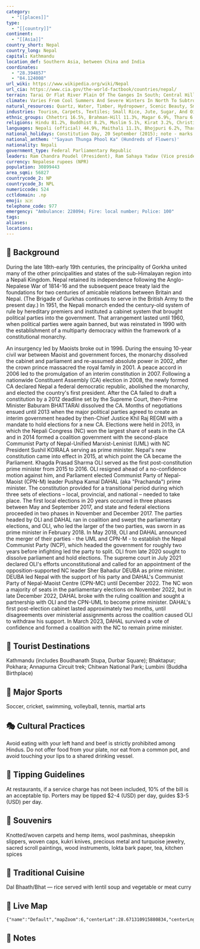 ```yaml
---
category:
  - "[[places]]"
type:
  - "[[country]]"
continent:
  - "[[Asia]]"
country_short: Nepal
country_long: Nepal
capital: Kathmandu
location_def: Southern Asia, between China and India
coordinates:
  - "28.394857"
  - "84.124008"
url_wiki: https://www.wikipedia.org/wiki/Nepal
url_cia: https://www.cia.gov/the-world-factbook/countries/nepal/
terrain: Tarai Or Flat River Plain Of The Ganges In South; Central Hill Region With Rugged Himalayas In North
climate: Varies From Cool Summers And Severe Winters In North To Subtropical Summers And Mild Winters In South
natural_resources: Quartz, Water, Timber, Hydropower, Scenic Beauty, Small Deposits Of Lignite, Copper, Cobalt, Iron Ore
industries: Tourism, Carpets, Textiles; Small Rice, Jute, Sugar, And Oilseed Mills; Cigarettes, Cement And Brick Production
ethnic_groups: Chhettri 16.5%, Brahman-Hill 11.3%, Magar 6.9%, Tharu 6.2%, Tamang 5.6%, Bishwokarma 5%, Musalman 4.9%, Newar 4.6%, Yadav 4.2%, Rai 2.2%, Pariyar 1.9%, Gurung 1.9%, Thakuri 1.7%, Mijar 1.6%, Teli 1.5%, Yakthung/Limbu 1.4%, Chamar/Harijan/Ram 1.4%, Koiri/Kushwaha 1.2%, other 20% (2021 est.)
religions: Hindu 81.2%, Buddhist 8.2%, Muslim 5.1%, Kirat 3.2%, Christian 1.8%, other 0.5% (2021 est.)
languages: Nepali (official) 44.9%, Maithali 11.1%, Bhojpuri 6.2%, Tharu 5.9%, Tamang 4.9%, Bajjika 3.9%, Avadhi 3%, Nepalbhasha (Newari) 3%, Magar Dhut 2.8%, Doteli 1.7%, Urdu 1.4%, Yakthung/Limbu 1.2%, Gurung 1.1%, other 8.9%
national_holidays: Constitution Day, 20 September (2015); note - marks the promulgation of Nepal’s constitution in 2015 and replaces the previous 28 May Republic Day as the official national day in Nepal; the Gregorian day fluctuates based on Nepal’s Hindu calendar
national_anthem: '"Sayaun Thunga Phool Ka" (Hundreds of Flowers)'
nationality: Nepali
government_type: Federal Parliamentary Republic
leaders: Ram Chandra Poudel (President), Ram Sahaya Yadav (Vice president), Pushpa Kamal Dahal (Prime minister), Bishowambhar Prasad Shrestha (Chief justice)
currency: Nepalese rupees (NPR)
population: 30899443
area_sqmi: 56827
countrycode_2: NP
countrycode_3: NPL
numericcode: 524
cctldomain: .np
emoji: 🇳🇵
telephone_code: 977
emergency: "Ambulance: 228094; Fire: local number; Police: 100"
tags: 
aliases: 
locations:
---
```

## 🌱 Background
During the late 18th-early 19th centuries, the principality of Gorkha united many of the other principalities and states of the sub-Himalayan region into a Nepali Kingdom. Nepal retained its independence following the Anglo-Nepalese War of 1814-16 and the subsequent peace treaty laid the foundations for two centuries of amicable relations between Britain and Nepal. (The Brigade of Gurkhas continues to serve in the British Army to the present day.) In 1951, the Nepali monarch ended the century-old system of rule by hereditary premiers and instituted a cabinet system that brought political parties into the government. That arrangement lasted until 1960, when political parties were again banned, but was reinstated in 1990 with the establishment of a multiparty democracy within the framework of a constitutional monarchy.

An insurgency led by Maoists broke out in 1996. During the ensuing 10-year civil war between Maoist and government forces, the monarchy dissolved the cabinet and parliament and re-assumed absolute power in 2002, after the crown prince massacred the royal family in 2001. A peace accord in 2006 led to the promulgation of an interim constitution in 2007. Following a nationwide Constituent Assembly (CA) election in 2008, the newly formed CA declared Nepal a federal democratic republic, abolished the monarchy, and elected the country's first president. After the CA failed to draft a constitution by a 2012 deadline set by the Supreme Court, then-Prime Minister Baburam BHATTARAI dissolved the CA. Months of negotiations ensued until 2013 when the major political parties agreed to create an interim government headed by then-Chief Justice Khil Raj REGMI with a mandate to hold elections for a new CA. Elections were held in 2013, in which the Nepali Congress (NC) won the largest share of seats in the CA and in 2014 formed a coalition government with the second-place Communist Party of Nepal-Unified Marxist-Leninist (UML) with NC President Sushil KOIRALA serving as prime minister. Nepal's new constitution came into effect in 2015, at which point the CA became the Parliament. Khagda Prasad Sharma OLI served as the first post-constitution prime minister from 2015 to 2016. OLI resigned ahead of a no-confidence motion against him, and Parliament elected Communist Party of Nepal-Maoist (CPN-M) leader Pushpa Kamal DAHAL (aka "Prachanda") prime minister. The constitution provided for a transitional period during which three sets of elections – local, provincial, and national – needed to take place. The first local elections in 20 years occurred in three phases between May and September 2017, and state and federal elections proceeded in two phases in November and December 2017. The parties headed by OLI and DAHAL ran in coalition and swept the parliamentary elections, and OLI, who led the larger of the two parties, was sworn in as prime minister in February 2018. In May 2018, OLI and DAHAL announced the merger of their parties - the UML and CPN-M - to establish the Nepal Communist Party (NCP), which headed the government for roughly two years before infighting led the party to split. OLI from late 2020 sought to dissolve parliament and hold elections. The supreme court in July 2021 declared OLI's efforts unconstitutional and called for an appointment of the opposition-supported NC leader Sher Bahadur DEUBA as prime minister. DEUBA led Nepal with the support of his party and DAHAL's Communist Party of Nepal-Maoist Centre (CPN-MC) until December 2022. The NC won a majority of seats in the parliamentary elections on November 2022, but in late December 2022, DAHAL broke with the ruling coalition and sought a partnership with OLI and the CPN-UML to become prime minister. DAHAL's first post-election cabinet lasted approximately two months, until disagreements over ministerial assignments across the coalition caused OLI to withdraw his support. In March 2023, DAHAL survived a vote of confidence and formed a coalition with the NC to remain prime minister.

## 📌 Tourist Destinations
Kathmandu (includes Boudhanath Stupa, Durbar Square); Bhaktapur; Pokhara; Annapurna Circuit trek; Chitwan National Park; Lumbini (Buddha Birthplace)

## 🥇 Major Sports
Soccer, cricket, swimming, volleyball, tennis, martial arts

## 🎭 Cultural Practices
Avoid eating with your left hand and beef is strictly prohibited among Hindus. Do not offer food from your plate, nor eat from a common pot, and avoid touching your lips to a shared drinking vessel.

## 🫰 Tipping Guidelines
At restaurants, if a service charge has not been included, 10% of the bill is an acceptable tip. Porters may be tipped $2-4 (USD) per day, guides $3-5 (USD) per day.

## 🎁 Souvenirs
Knotted/woven carpets and hemp items, wool pashminas, sheepskin slippers, woven caps, kukri knives, precious metal and turquoise jewelry, sacred scroll paintings, wood instruments, lokta bark paper, tea, kitchen spices

## 🍲 Traditional Cuisine
Dal Bhaath/Bhat — rice served with lentil soup and vegetable or meat curry

## 📡 Live Map
```mapview
{"name":"Default","mapZoom":6,"centerLat":28.671310915880834,"centerLng":85.02322690221439,"query":"","chosenMapSource":0}
```

## 📒 Notes

